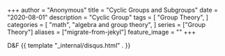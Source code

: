 +++
author = "Anonymous"
title = "Cyclic Groups and Subgroups"
date = "2020-08-01"
description = "Cyclic Group"
tags = [
    "Group Theory",
]
categories = [
    "math",
    "algebra and group theory",
]
series = ["Group Theory"]
aliases = ["migrate-from-jekyl"]
feature_image = ""
+++

D&F
{{ template "_internal/disqus.html" . }}



